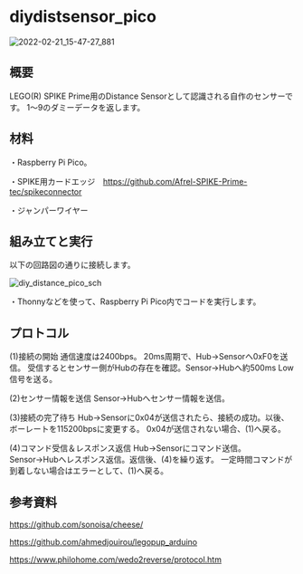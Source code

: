 # diydistsensor_pico

![2022-02-21_15-47-27_881](https://user-images.githubusercontent.com/5597377/154905247-233a7a38-cc52-4383-bda5-a77daba564c4.jpg)

## 概要
LEGO(R) SPIKE Prime用のDistance Sensorとして認識される自作のセンサーです。 1～9のダミーデータを返します。

## 材料
・Raspberry Pi Pico。

・SPIKE用カードエッジ　https://github.com/Afrel-SPIKE-Prime-tec/spikeconnector

・ジャンパーワイヤー

## 組み立てと実行
以下の回路図の通りに接続します。

![diy_distance_pico_sch](https://user-images.githubusercontent.com/5597377/154905261-ef6340d6-0085-4a5c-b20f-fb17dea6bce3.png)

・Thonnyなどを使って、Raspberry Pi Pico内でコードを実行します。

## プロトコル
(1)接続の開始
通信速度は2400bps。 20ms周期で、Hub→Sensorへ0xF0を送信。 受信するとセンサー側がHubの存在を確認。Sensor→Hubへ約500ms Low信号を送る。

(2)センサー情報を送信
Sensor→Hubへセンサー情報を送信。

(3)接続の完了待ち
Hub→Sensorに0x04が送信されたら、接続の成功。以後、ボーレートを115200bpsに変更する。 0x04が送信されない場合、(1)へ戻る。

(4)コマンド受信＆レスポンス返信
Hub→Sensorにコマンド送信。Sensor→Hubへレスポンス返信。返信後、(4)を繰り返す。 一定時間コマンドが到着しない場合はエラーとして、(1)へ戻る。

## 参考資料
https://github.com/sonoisa/cheese/

https://github.com/ahmedjouirou/legopup_arduino

https://www.philohome.com/wedo2reverse/protocol.htm

